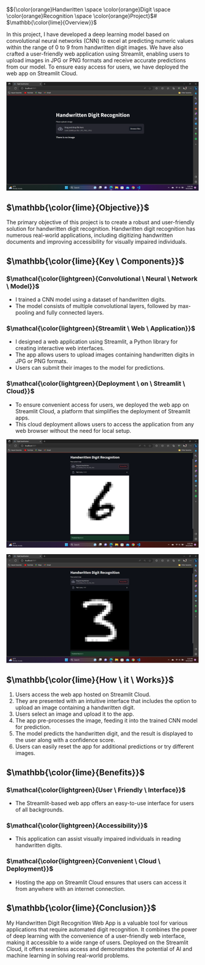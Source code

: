 
$${\color{orange}Handwritten \space \color{orange}Digit \space \color{orange}Recognition \space \color{orange}Project}$#
$\mathbb{\color{lime}{Overview}}$

In this project, I have developed a deep learning model based on convolutional neural networks (CNN) to excel at predicting numeric values within the range of 0 to 9 from handwritten digit images. We have also crafted a user-friendly web application using Streamlit, enabling users to upload images in JPG or PNG formats and receive accurate predictions from our model. To ensure easy access for users, we have deployed the web app on Streamlit Cloud.

![Project App Screenshot](pic1.png)

## $\mathbb{\color{lime}{Objective}}$

The primary objective of this project is to create a robust and user-friendly solution for handwritten digit recognition. Handwritten digit recognition has numerous real-world applications, including digitizing handwritten documents and improving accessibility for visually impaired individuals.

## $\mathbb{\color{lime}{Key \ Components}}$

### $\mathcal{\color{lightgreen}{Convolutional \ Neural \ Network \ Model}}$

- I trained a CNN model using a dataset of handwritten digits.
- The model consists of multiple convolutional layers, followed by max-pooling and fully connected layers.

### $\mathcal{\color{lightgreen}{Streamlit \ Web \ Application}}$

- I designed a web application using Streamlit, a Python library for creating interactive web interfaces.
- The app allows users to upload images containing handwritten digits in JPG or PNG formats.
- Users can submit their images to the model for predictions.

### $\mathcal{\color{lightgreen}{Deployment \ on \ Streamlit \ Cloud}}$

- To ensure convenient access for users, we deployed the web app on Streamlit Cloud, a platform that simplifies the deployment of Streamlit apps.
- This cloud deployment allows users to access the application from any web browser without the need for local setup.

![Project App Screenshot](pic2.png)


![Project App Screenshot](pic3.png)

## $\mathbb{\color{lime}{How \ it \ Works}}$ 

1. Users access the web app hosted on Streamlit Cloud.
2. They are presented with an intuitive interface that includes the option to upload an image containing a handwritten digit.
3. Users select an image and upload it to the app.
4. The app pre-processes the image, feeding it into the trained CNN model for prediction.
5. The model predicts the handwritten digit, and the result is displayed to the user along with a confidence score.
6. Users can easily reset the app for additional predictions or try different images.

## $\mathbb{\color{lime}{Benefits}}$

### $\mathcal{\color{lightgreen}{User \ Friendly \ Interface}}$

- The Streamlit-based web app offers an easy-to-use interface for users of all backgrounds.

### $\mathcal{\color{lightgreen}{Accessibility}}$

- This application can assist visually impaired individuals in reading handwritten digits.

### $\mathcal{\color{lightgreen}{Convenient \ Cloud \ Deployment}}$

- Hosting the app on Streamlit Cloud ensures that users can access it from anywhere with an internet connection.

## $\mathbb{\color{lime}{Conclusion}}$

My Handwritten Digit Recognition Web App is a valuable tool for various applications that require automated digit recognition. It combines the power of deep learning with the convenience of a user-friendly web interface, making it accessible to a wide range of users. Deployed on the Streamlit Cloud, it offers seamless access and demonstrates the potential of AI and machine learning in solving real-world problems.

